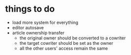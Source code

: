# things to do

-  load more system for everything
-  editor autosave
-  article ownership transfer
   * the original owner should be converted to a cowriter
   * the target cowriter should be set as the owner
   * all the other users' access remain the same
